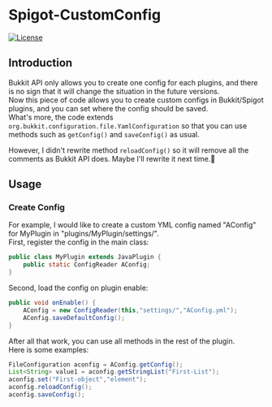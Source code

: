 # Spigot-CustomConfig
[![License](https://img.shields.io/badge/license-GPLv3-blue?style=for-the-badge)](https://www.gnu.org/licenses/gpl-3.0.html)

## Introduction
Bukkit API only allows you to create one config for each plugins, and there is no sign that it will change the situation in the future versions.<br>
Now this piece of code allows you to create custom configs in Bukkit/Spigot plugins, and you can set where the config should be saved.<br>
What's more, the code extends `org.bukkit.configuration.file.YamlConfiguration` so that you can use methods such as `getConfig()` and `saveConfig()` as usual.<br>

However, I didn't rewrite method `reloadConfig()` so it will remove all the comments as Bukkit API does. Maybe I'll rewrite it next time.🤣<br>

## Usage
### Create Config
For example, I would like to create a custom YML config named "AConfig" for MyPlugin in "plugins/MyPlugin/settings/".<br>
First, register the config in the main class:<br>
```java
public class MyPlugin extends JavaPlugin {
    public static ConfigReader AConfig;
}
```
Second, load the config on plugin enable:<br>
```java
public void onEnable() {
    AConfig = new ConfigReader(this,"settings/","AConfig.yml");
	AConfig.saveDefaultConfig();
}
```
After all that work, you can use all methods in the rest of the plugin.<br>
Here is some examples:<br>
```java
FileConfiguration aconfig = AConfig.getConfig();
List<String> value1 = aconfig.getStringList("First-List");
aconfig.set("First-object","element");
aconfig.reloadConfig();
aconfig.saveConfig();
```